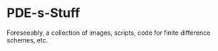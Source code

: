 # PDE-s-Stuff
Foreseeably, a collection of images, scripts, code for finite difference schemes, etc. 
